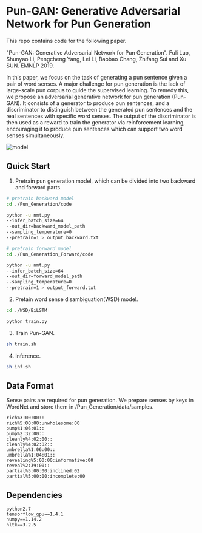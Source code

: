 # Pun-GAN: Generative Adversarial Network for Pun Generation

This repo contains code for the following paper.

"Pun-GAN: Generative Adversarial Network for Pun Generation". Fuli Luo, Shunyao Li, Pengcheng Yang, Lei Li, Baobao Chang, Zhifang Sui and Xu SUN. EMNLP 2019.

In this paper, we focus on the task of generating a pun sentence given a pair of word senses. A major challenge for pun generation is the lack of large-scale pun corpus to guide the supervised learning. To remedy this, we propose an adversarial generative network for pun generation (Pun-GAN). It consists of a generator to produce pun sentences, and a discriminator to distinguish between the generated pun sentences and the real sentences with specific word senses. The output of the discriminator is then used as a reward to train the generator via reinforcement learning, encouraging it to produce pun sentences which can support two word senses simultaneously.

![model](/Users/lishunyao/Desktop/pun_opensource/image/model.png)

## Quick Start

1. Pretrain pun generation model, which can be divided into two backward and forward parts.

```bash
# pretrain backward model
cd ./Pun_Generation/code

python -u nmt.py
--infer_batch_size=64
--out_dir=backward_model_path
--sampling_temperature=0
--pretrain=1 > output_backward.txt
```

```bash
# pretrain forward model
cd ./Pun_Generation_Forward/code

python -u nmt.py
--infer_batch_size=64
--out_dir=forward_model_path
--sampling_temperature=0
--pretrain=1 > output_forward.txt
```

2. Pretain word sense disambiguation(WSD) model.

```bash
cd ./WSD/BiLSTM

python train.py
```

3. Train Pun-GAN.

```bash
sh train.sh
```

4. Inference.

```bash
sh inf.sh
```

## Data Format

Sense pairs are required for pun generation. We prepare senses by keys in WordNet and store them in /Pun_Generation/data/samples.

```
rich%3:00:00::
rich%5:00:00:unwholesome:00
pump%1:06:01::
pump%2:32:00::
cleanly%4:02:00::
cleanly%4:02:02::
umbrella%1:06:00::
umbrella%1:04:01::
revealing%5:00:00:informative:00
reveal%2:39:00::
partial%5:00:00:inclined:02
partial%5:00:00:incomplete:00
```

## Dependencies

```
python2.7
tensorflow_gpu==1.4.1
numpy==1.14.2
nltk==3.2.5
```



